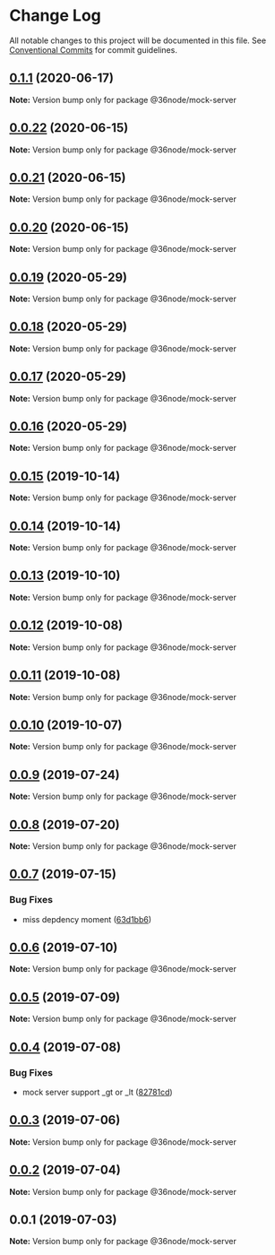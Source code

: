# Change Log

All notable changes to this project will be documented in this file.
See [Conventional Commits](https://conventionalcommits.org) for commit guidelines.

## [0.1.1](https://github.com/36node/sketch/compare/@36node/mock-server@0.0.22...@36node/mock-server@0.1.1) (2020-06-17)

**Note:** Version bump only for package @36node/mock-server





## [0.0.22](https://github.com/36node/sketch/compare/@36node/mock-server@0.0.21...@36node/mock-server@0.0.22) (2020-06-15)

**Note:** Version bump only for package @36node/mock-server





## [0.0.21](https://github.com/36node/sketch/compare/@36node/mock-server@0.0.20...@36node/mock-server@0.0.21) (2020-06-15)

**Note:** Version bump only for package @36node/mock-server





## [0.0.20](https://github.com/36node/sketch/compare/@36node/mock-server@0.0.19...@36node/mock-server@0.0.20) (2020-06-15)

**Note:** Version bump only for package @36node/mock-server





## [0.0.19](https://github.com/36node/sketch/compare/@36node/mock-server@0.0.18...@36node/mock-server@0.0.19) (2020-05-29)

**Note:** Version bump only for package @36node/mock-server





## [0.0.18](https://github.com/36node/sketch/compare/@36node/mock-server@0.0.17...@36node/mock-server@0.0.18) (2020-05-29)

**Note:** Version bump only for package @36node/mock-server





## [0.0.17](https://github.com/36node/sketch/compare/@36node/mock-server@0.0.16...@36node/mock-server@0.0.17) (2020-05-29)

**Note:** Version bump only for package @36node/mock-server





## [0.0.16](https://github.com/36node/sketch/compare/@36node/mock-server@0.0.15...@36node/mock-server@0.0.16) (2020-05-29)

**Note:** Version bump only for package @36node/mock-server





## [0.0.15](https://github.com/36node/sketch/compare/@36node/mock-server@0.0.14...@36node/mock-server@0.0.15) (2019-10-14)

**Note:** Version bump only for package @36node/mock-server





## [0.0.14](https://github.com/36node/sketch/compare/@36node/mock-server@0.0.13...@36node/mock-server@0.0.14) (2019-10-14)

**Note:** Version bump only for package @36node/mock-server





## [0.0.13](https://github.com/36node/sketch/compare/@36node/mock-server@0.0.12...@36node/mock-server@0.0.13) (2019-10-10)

**Note:** Version bump only for package @36node/mock-server





## [0.0.12](https://github.com/36node/sketch/compare/@36node/mock-server@0.0.11...@36node/mock-server@0.0.12) (2019-10-08)

**Note:** Version bump only for package @36node/mock-server





## [0.0.11](https://github.com/36node/sketch/compare/@36node/mock-server@0.0.10...@36node/mock-server@0.0.11) (2019-10-08)

**Note:** Version bump only for package @36node/mock-server





## [0.0.10](https://github.com/36node/sketch/compare/@36node/mock-server@0.0.9...@36node/mock-server@0.0.10) (2019-10-07)

**Note:** Version bump only for package @36node/mock-server





## [0.0.9](https://github.com/36node/sketch/compare/@36node/mock-server@0.0.8...@36node/mock-server@0.0.9) (2019-07-24)

**Note:** Version bump only for package @36node/mock-server





## [0.0.8](https://github.com/36node/sketch/compare/@36node/mock-server@0.0.7...@36node/mock-server@0.0.8) (2019-07-20)

**Note:** Version bump only for package @36node/mock-server





## [0.0.7](https://github.com/36node/sketch/compare/@36node/mock-server@0.0.6...@36node/mock-server@0.0.7) (2019-07-15)


### Bug Fixes

* miss depdency moment ([63d1bb6](https://github.com/36node/sketch/commit/63d1bb6))





## [0.0.6](https://github.com/36node/sketch/compare/@36node/mock-server@0.0.5...@36node/mock-server@0.0.6) (2019-07-10)

**Note:** Version bump only for package @36node/mock-server





## [0.0.5](https://github.com/36node/sketch/compare/@36node/mock-server@0.0.4...@36node/mock-server@0.0.5) (2019-07-09)

**Note:** Version bump only for package @36node/mock-server





## [0.0.4](https://github.com/36node/sketch/compare/@36node/mock-server@0.0.3...@36node/mock-server@0.0.4) (2019-07-08)


### Bug Fixes

* mock server support _gt or _lt ([82781cd](https://github.com/36node/sketch/commit/82781cd))





## [0.0.3](https://github.com/36node/sketch/compare/@36node/mock-server@0.0.2...@36node/mock-server@0.0.3) (2019-07-06)

**Note:** Version bump only for package @36node/mock-server





## [0.0.2](https://github.com/36node/sketch/compare/@36node/mock-server@0.0.1...@36node/mock-server@0.0.2) (2019-07-04)

**Note:** Version bump only for package @36node/mock-server





## 0.0.1 (2019-07-03)

**Note:** Version bump only for package @36node/mock-server
